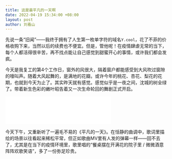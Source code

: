 ```yaml
---
title: 这是最平凡的一天啊
date: 2022-04-19 15:34:00 +08:00
layout: post
author: 刘看山
---
```


先说一条“旧闻”——我终于拥有了人生第一枚单字符的域名`Y.cool`，花了不菲的价格收购下来，当然以后的续费也不便宜。但是，管他呢！在疫情肆虐无常的当下，每个人都活得很辛苦，再不找点能让自己感觉到甜蜜开心的事情，或许我们都会发疯。

今天是我复工的第4个工作日，窗外的风很大，隔着窗户都能感受到大风吹过窗隙的嚎叫声。随着大风起舞的，是满地的花瓣。或许今年的桃花、杏花、梨花的花期，也就到今天为止了。其实昨天就有感觉。感觉似乎是一夜之间，沈城的树全绿了。带着新生色彩的嫩叶昭告着又一次生命轮回的舞剧正式开启。

<iframe frameborder="no" border="0" marginwidth="0" marginheight="0" width=330 height=86 src="//music.163.com/outchain/player?type=2&id=569214247&auto=0&height=66"></iframe>

今天下午，又重新听了一遍毛不易的《平凡的一天》。在恬静的曲调中，歌词里描绘的场景以往看起来稀松平常，但正如歌曲MV里有人发的弹幕一样——回不去了，尤其是在当下的疫情环境里，歌里唱的“餐桌摆在开满花的院子里 / 微微酒意阵阵欢歌笑语”，多了一份弥足珍贵。